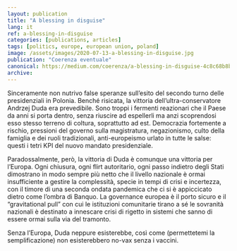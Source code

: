```yaml
---
layout: publication
title: "A blessing in disguise"
lang: it
ref: a-blessing-in-disguise
categories: [publications, articles]
tags: [politics, europe, european union, poland]
image: /assets/images/2020-07-13-a-blessing-in-disguise.jpg
publication: "Coerenza eventuale"
canonical: https://medium.com/coerenza/a-blessing-in-disguise-4c8c68b8bb74
archive:
---
```


Sinceramente non nutrivo false speranze sull’esito del secondo turno delle presidenziali in Polonia. Benché risicata, la vittoria dell’ultra-conservatore Andrzej Duda era prevedibile. Sono troppi i fermenti reazionari che il Paese da anni si porta dentro, senza riuscire ad espellerli ma anzi scoprendosi esso stesso terreno di coltura, soprattutto ad est. Democrazia fortemente a rischio, pressioni del governo sulla magistratura, negazionismo, culto della famiglia e dei ruoli tradizionali, anti-europeismo urlato in tutte le salse: questi i tetri KPI del nuovo mandato presidenziale.

Paradossalmente, però, la vittoria di Duda è comunque una vittoria per l’Europa. Ogni chiusura, ogni flirt autoritario, ogni passo indietro degli Stati dimostrano in modo sempre più netto che il livello nazionale è ormai insufficiente a gestire la complessità, specie in tempi di crisi e incertezza, con il timore di una seconda ondata pandemica che ci si è appiccicato dietro come l’ombra di Banquo. La governance europea è il porto sicuro e il “gravitational pull” con cui le istituzioni comunitarie tirano a sé le sovranità nazionali è destinato a innescare crisi di rigetto in sistemi che sanno di essere ormai sulla via del tramonto.

Senza l’Europa, Duda neppure esisterebbe, così come (permettetemi la semplificazione) non esisterebbero no-vax senza i vaccini.
